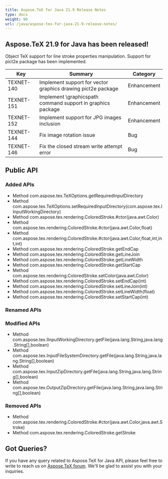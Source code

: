 ```yaml
---
title: Aspose.TeX for Java 21.9 Release Notes
type: docs
weight: 90
url: /java/aspose-tex-for-java-21-9-release-notes/
---
```


## Aspose.TeX 21.9 for Java has been released!

Object TeX support for line stroke properties manipulation. Support for pict2e package has been implemented.

| Key | Summary | Category |
|---|---|---|
| TEXNET-140 | Implement support for vector graphics drawing pict2e package | Enhancement |
| TEXNET-151 | Implement \graphicspath command support in graphics package | Enhancement |
| TEXNET-152 | Implement support for JPG images inclusion | Enhancement |
| TEXNET-144 | Fix image rotation issue | Bug |
| TEXNET-146 | Fix the closed stream write attempt error | Bug |
 
## Public API
### Added APIs
 * Method com.aspose.tex.TeXOptions.getRequiredInputDirectory
 * Method com.aspose.tex.TeXOptions.setRequiredInputDirectory(com.aspose.tex.IInputWorkingDirectory)
 * Method com.aspose.tex.rendering.ColoredStroke.#ctor(java.awt.Color)
 * Method com.aspose.tex.rendering.ColoredStroke.#ctor(java.awt.Color,float)
 * Method com.aspose.tex.rendering.ColoredStroke.#ctor(java.awt.Color,float,int,int,int)
 * Method com.aspose.tex.rendering.ColoredStroke.getEndCap
 * Method com.aspose.tex.rendering.ColoredStroke.getLineJoin
 * Method com.aspose.tex.rendering.ColoredStroke.getLineWidth
 * Method com.aspose.tex.rendering.ColoredStroke.getStartCap
 * Method com.aspose.tex.rendering.ColoredStroke.setColor(java.awt.Color)
 * Method com.aspose.tex.rendering.ColoredStroke.setEndCap(int)
 * Method com.aspose.tex.rendering.ColoredStroke.setLineJoin(int)
 * Method com.aspose.tex.rendering.ColoredStroke.setLineWidth(float)
 * Method com.aspose.tex.rendering.ColoredStroke.setStartCap(int)

### Renamed APIs

### Modified APIs
 * Method com.aspose.tex.IInputWorkingDirectory.getFile(java.lang.String,java.lang.String[],boolean)
 * Method com.aspose.tex.InputFileSystemDirectory.getFile(java.lang.String,java.lang.String[],boolean)
 * Method com.aspose.tex.InputZipDirectory.getFile(java.lang.String,java.lang.String[],boolean)
 * Method com.aspose.tex.OutputZipDirectory.getFile(java.lang.String,java.lang.String[],boolean)
 
### Removed APIs
 * Method com.aspose.tex.rendering.ColoredStroke.#ctor(java.awt.Color,java.awt.Stroke)
 * Method com.aspose.tex.rendering.ColoredStroke.getStroke
 
## Got Queries?
If you have any query related to Aspose.TeX for Java API, please feel free to write to reach us on [Aspose.TeX forum](https://forum.aspose.com/c/tex/). We'll be glad to assist you with your inquiries.
